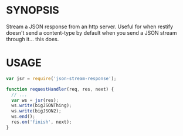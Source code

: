 # SYNOPSIS

Stream a JSON response from an http server. Useful for when restify doesn't
send a content-type by default when you send a JSON stream through it... this
does.

# USAGE

```javascript
var jsr = require('json-stream-response');

function requestHandler(req, res, next) {
  // ...
  var ws = jsr(res);
  ws.write(bigJSONThing);
  ws.write(bigJSON2);
  ws.end();
  res.on('finish', next);
}
```

